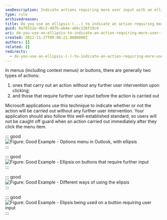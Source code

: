 ```yaml
---
seoDescription: Indicate actions requiring more user input with an ellipsis (...) to avoid unexpected results in menus and buttons.
type: rule
archivedreason:
title: Do you use an ellipsis (...) to indicate an action requiring more user input?
guid: 0a70312e-d6c2-407b-ab4e-ab6c128f19c9
uri: do-you-use-an-ellipsis-to-indicate-an-action-requiring-more-user-input
created: 2012-11-27T09:08:21.0000000Z
authors: []
related: []
redirects:
  - do-you-use-an-ellipsis-(-)-to-indicate-an-action-requiring-more-user-input
---
```


In menus (including context menus) or buttons, there are generally two types of actions:

1. ones that carry out an action without any further user intervention upon clicking;
2. and those that require further user input before the action is carried out

<!--endintro-->

Microsoft applications use this technique to indicate whether or not the action will be carried out without any further user intervention. Your application should also follow this well-established standard, so users will not be caught off guard when an action carried out immediately after they click the menu item.

::: good  
![Figure: Good Example - Options menu in Outlook, with ellipsis](/Elipsis.gif)  
:::

::: good  
![Figure: Good Example - Ellipsis on buttons that require further input](/RunDialog.gif)  
:::

::: good  
![Figure: Good Example - Different ways of using the elipsis](/GoodElipsis3.png)  
:::

::: good  
![Figure: Good Example - Elipsis being used on a button requiring user input](/GoodElipsis4.png)  
:::
